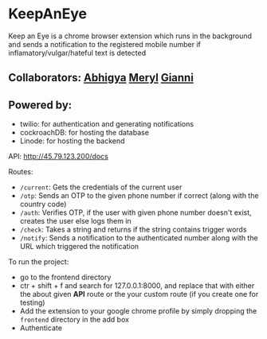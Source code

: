 # KeepAnEye

Keep an Eye is a chrome browser extension which runs in the background and sends a notification to the registered mobile number if inflamatory/vulgar/hateful text is detected

## Collaborators: [Abhigya](https://github.com/AbhigyaShridhar) [Meryl](https://github.com/wetstapler) [Gianni](https://github.com/giannicrivello)

## Powered by:

 - twilio: for authentication and generating notifications
 - cockroachDB: for hosting the database
 - Linode: for hosting the backend

API: http://45.79.123.200/docs

Routes:
 - ```/current```: Gets the credentials of the current user
 - ```/otp```: Sends an OTP to the given phone number if correct (along with the country code)
 - ```/auth```: Verifies OTP, if the user with given phone number doesn't exist, creates the user else logs them in
 - ```/check```: Takes a string and returns if the string contains trigger words
 - ```/notify```: Sends a notification to the authenticated number along with the URL which triggered the notification

To run the project:
 - go to the frontend directory
 - ctr + shift + f and search for 127.0.0.1:8000, and replace that with either the about given **API** route or the your custom route (if you create one for testing)
 - Add the extension to your google chrome profile by simply dropping the `frontend` directory in the add box
 - Authenticate
